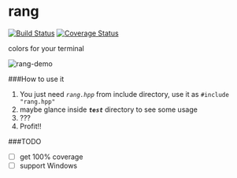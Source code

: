 # rang
[![Build Status](https://travis-ci.org/agauniyal/rang.svg?branch=master)](https://travis-ci.org/agauniyal/rang)
[![Coverage Status](https://coveralls.io/repos/github/agauniyal/rang/badge.svg?branch=master)](https://coveralls.io/github/agauniyal/rang?branch=master)

colors for your terminal

![rang-demo](https://cloud.githubusercontent.com/assets/7630575/13501282/0bd00074-e18c-11e5-9848-5bd1f20566d9.gif)

###How to use it
1. You just need *`rang.hpp`* from include directory, use it as `#include "rang.hpp"`
2. maybe glance inside ***`test`*** directory to see some usage
3. ???
4. Profit!!

###TODO
- [ ] get 100% coverage
- [ ] support Windows
